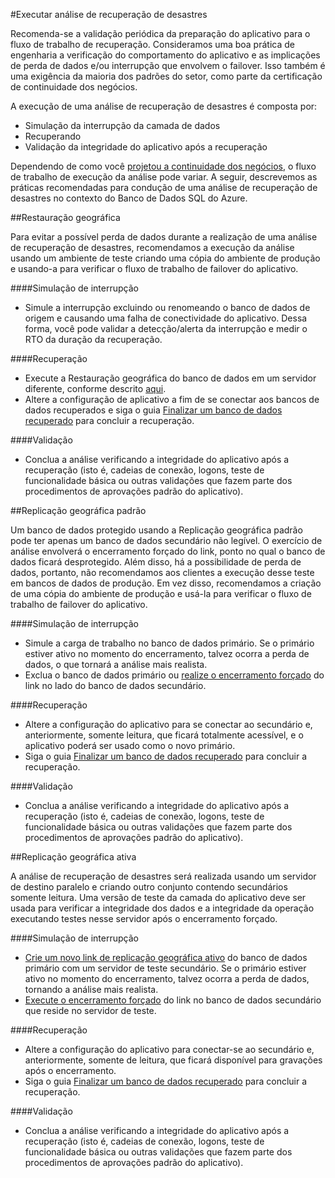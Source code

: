 <properties 
   pageTitle="Análises de recuperação de desastres do Banco de Dados SQL" 
   description="Obtenha orientação e as práticas recomendadas para usar o Banco de Dados SQL do Azure para executar os análises de recuperação de desastres que ajudarão a manter seus aplicativos comerciais importantes resilientes a falhas e interrupções." 
   services="sql-database" 
   documentationCenter="" 
   authors="mihaelablendea" 
   manager="jeffreyg" 
   editor="monicar"/>

<tags
   ms.service="sql-database"
   ms.devlang="NA"
   ms.topic="article"
   ms.tgt_pltfrm="NA"
   ms.workload="data-management" 
   ms.date="04/13/2015"
   ms.author="mihaelab"/>

#Executar análise de recuperação de desastres

Recomenda-se a validação periódica da preparação do aplicativo para o fluxo de trabalho de recuperação. Consideramos uma boa prática de engenharia a verificação do comportamento do aplicativo e as implicações de perda de dados e/ou interrupção que envolvem o failover. Isso também é uma exigência da maioria dos padrões do setor, como parte da certificação de continuidade dos negócios.

A execução de uma análise de recuperação de desastres é composta por:

- Simulação da interrupção da camada de dados
- Recuperando 
- Validação da integridade do aplicativo após a recuperação

Dependendo de como você [projetou a continuidade dos negócios](sql-database-business-continuity.md), o fluxo de trabalho de execução da análise pode variar. A seguir, descrevemos as práticas recomendadas para condução de uma análise de recuperação de desastres no contexto do Banco de Dados SQL do Azure.

##Restauração geográfica

Para evitar a possível perda de dados durante a realização de uma análise de recuperação de desastres, recomendamos a execução da análise usando um ambiente de teste criando uma cópia do ambiente de produção e usando-a para verificar o fluxo de trabalho de failover do aplicativo.
 
####Simulação de interrupção

- Simule a interrupção excluindo ou renomeando o banco de dados de origem e causando uma falha de conectividade do aplicativo. Dessa forma, você pode validar a detecção/alerta da interrupção e medir o RTO da duração da recuperação.

####Recuperação

- Execute a Restauração geográfica do banco de dados em um servidor diferente, conforme descrito [aqui](sql-database-disaster-recovery.md). 
- Altere a configuração de aplicativo a fim de se conectar aos bancos de dados recuperados e siga o guia [Finalizar um banco de dados recuperado](sql-database-recovered-finalize.md) para concluir a recuperação.

####Validação

- Conclua a análise verificando a integridade do aplicativo após a recuperação (isto é, cadeias de conexão, logons, teste de funcionalidade básica ou outras validações que fazem parte dos procedimentos de aprovações padrão do aplicativo).

##Replicação geográfica padrão

Um banco de dados protegido usando a Replicação geográfica padrão pode ter apenas um banco de dados secundário não legível. O exercício de análise envolverá o encerramento forçado do link, ponto no qual o banco de dados ficará desprotegido. Além disso, há a possibilidade de perda de dados, portanto, não recomendamos aos clientes a execução desse teste em bancos de dados de produção. Em vez disso, recomendamos a criação de uma cópia do ambiente de produção e usá-la para verificar o fluxo de trabalho de failover do aplicativo.

####Simulação de interrupção

- Simule a carga de trabalho no banco de dados primário. Se o primário estiver ativo no momento do encerramento, talvez ocorra a perda de dados, o que tornará a análise mais realista.
- Exclua o banco de dados primário ou [realize o encerramento forçado](sql-database-disaster-recovery.md) do link no lado do banco de dados secundário.

####Recuperação

- Altere a configuração do aplicativo para se conectar ao secundário e, anteriormente, somente leitura, que ficará totalmente acessível, e o aplicativo poderá ser usado como o novo primário. 
- Siga o guia [Finalizar um banco de dados recuperado](sql-database-recovered-finalize.md) para concluir a recuperação.

####Validação

- Conclua a análise verificando a integridade do aplicativo após a recuperação (isto é, cadeias de conexão, logons, teste de funcionalidade básica ou outras validações que fazem parte dos procedimentos de aprovações padrão do aplicativo).

##Replicação geográfica ativa

A análise de recuperação de desastres será realizada usando um servidor de destino paralelo e criando outro conjunto contendo secundários somente leitura. Uma versão de teste da camada do aplicativo deve ser usada para verificar a integridade dos dados e a integridade da operação executando testes nesse servidor após o encerramento forçado.

####Simulação de interrupção

- [Crie um novo link de replicação geográfica ativo](sql-database-business-continuity-design.md) do banco de dados primário com um servidor de teste secundário. Se o primário estiver ativo no momento do encerramento, talvez ocorra a perda de dados, tornando a análise mais realista.
- [Execute o encerramento forçado](sql-database-disaster-recovery.md) do link no banco de dados secundário que reside no servidor de teste.

####Recuperação

- Altere a configuração do aplicativo para conectar-se ao secundário e, anteriormente, somente de leitura, que ficará disponível para gravações após o encerramento.
- Siga o guia [Finalizar um banco de dados recuperado](sql-database-recovered-finalize.md) para concluir a recuperação.

####Validação

- Conclua a análise verificando a integridade do aplicativo após a recuperação (isto é, cadeias de conexão, logons, teste de funcionalidade básica ou outras validações que fazem parte dos procedimentos de aprovações padrão do aplicativo).

<!---HONumber=58-->